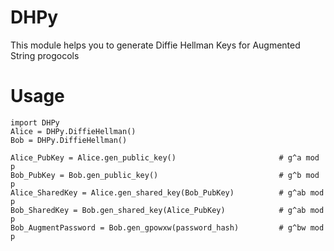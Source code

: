 # DHPy
This module helps you to generate Diffie Hellman Keys for Augmented String progocols
# Usage
```
import DHPy
Alice = DHPy.DiffieHellman()
Bob = DHPy.DiffieHellman()
```
```
Alice_PubKey = Alice.gen_public_key()  						# g^a mod p
Bob_PubKey = Bob.gen_public_key()	   						# g^b mod p
Alice_SharedKey = Alice.gen_shared_key(Bob_PubKey)			# g^ab mod p
Bob_SharedKey = Bob.gen_shared_key(Alice_PubKey)			# g^ab mod p
Bob_AugmentPassword = Bob.gen_gpowxw(password_hash)			# g^bw mod p
```
